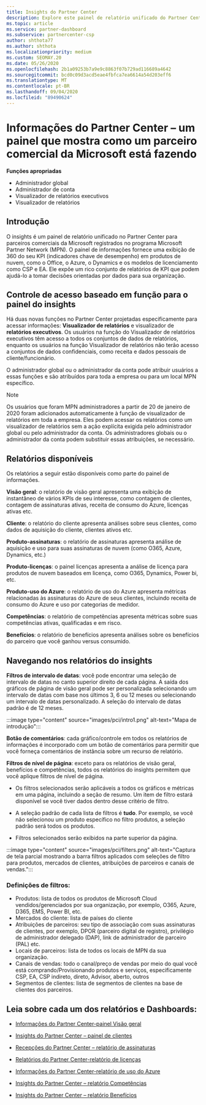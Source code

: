```yaml
---
title: Insights do Partner Center
description: Explore este painel de relatório unificado do Partner Center. Veja como você está fazendo em KPIs para vendas e implantação, desenvolvimento de clientes e muito mais.
ms.topic: article
ms.service: partner-dashboard
ms.subservice: partnercenter-csp
author: shthota77
ms.author: shthota
ms.localizationpriority: medium
ms.custom: SEOMAY.20
ms.date: 05/26/2020
ms.openlocfilehash: 2b1a09253b7a9e9c8863f07b729ad116689a4642
ms.sourcegitcommit: bcd0c09d3acd5eae4fbfca7ea6614a54d203eff6
ms.translationtype: MT
ms.contentlocale: pt-BR
ms.lasthandoff: 09/04/2020
ms.locfileid: "89490624"
---
```

# <a name="partner-center-insights---a-dashboard-that-shows-how-a-microsoft-commercial-partner-is-doing"></a>Informações do Partner Center – um painel que mostra como um parceiro comercial da Microsoft está fazendo

**Funções apropriadas**
- Administrador global
- Administrador de conta
- Visualizador de relatórios executivos
- Visualizador de relatórios

## <a name="introduction"></a>Introdução

O insights é um painel de relatório unificado no Partner Center para parceiros comerciais da Microsoft registrados no programa Microsoft Partner Network (MPN). O painel de informações fornece uma exibição de 360 do seu KPI (indicadores chave de desempenho) em produtos de nuvem, como o Office, o Azure, o Dynamics e os modelos de licenciamento como CSP e EA. Ele expõe um rico conjunto de relatórios de KPI que podem ajudá-lo a tomar decisões orientadas por dados para sua organização. 

## <a name="role-based-access-control-to-the-insights-dashboard"></a>Controle de acesso baseado em função para o painel do insights

Há duas novas funções no Partner Center projetadas especificamente para acessar informações: **Visualizador de relatórios** e visualizador de **relatórios executivos**. Os usuários na função do Visualizador de relatórios executivos têm acesso a todos os conjuntos de dados de relatórios, enquanto os usuários na função Visualizador de relatórios não terão acesso a conjuntos de dados confidenciais, como receita e dados pessoais de cliente/funcionário. 

O administrador global ou o administrador da conta pode atribuir usuários a essas funções e são atribuídos para toda a empresa ou para um local MPN específico.  

>[!Note] 
>Os usuários que foram MPN administradores a partir de 20 de janeiro de 2020 foram adicionados automaticamente à função de visualizador de relatórios em toda a empresa. Eles podem acessar os relatórios como um visualizador de relatórios sem a ação explícita exigida pelo administrador global ou pelo administrador da conta. Os administradores globais ou o administrador da conta podem substituir essas atribuições, se necessário. 

## <a name="reports-available"></a>Relatórios disponíveis

Os relatórios a seguir estão disponíveis como parte do painel de informações.

**Visão geral**: o relatório de visão geral apresenta uma exibição de instantâneo de vários KPIs de seu interesse, como contagem de clientes, contagem de assinaturas ativas, receita de consumo do Azure, licenças ativas etc.

**Cliente**: o relatório do cliente apresenta análises sobre seus clientes, como dados de aquisição do cliente, clientes ativos etc.

**Produto-assinaturas**: o relatório de assinaturas apresenta análise de aquisição e uso para suas assinaturas de nuvem (como O365, Azure, Dynamics, etc.)

**Produto-licenças**: o painel licenças apresenta a análise de licença para produtos de nuvem baseados em licença, como O365, Dynamics, Power bi, etc.

**Produto-uso do Azure**: o relatório de uso do Azure apresenta métricas relacionadas às assinaturas do Azure de seus clientes, incluindo receita de consumo do Azure e uso por categorias de medidor.

**Competências**: o relatório de competências apresenta métricas sobre suas competências ativas, qualificadas e em risco.

**Benefícios**: o relatório de benefícios apresenta análises sobre os benefícios do parceiro que você ganhou versus consumido.

## <a name="navigating-the-insights-reports"></a>Navegando nos relatórios do insights

**Filtros de intervalo de datas**: você pode encontrar uma seleção de intervalo de datas no canto superior direito de cada página. A saída dos gráficos de página de visão geral pode ser personalizada selecionando um intervalo de datas com base nos últimos 3, 6 ou 12 meses ou selecionando um intervalo de datas personalizado. A seleção do intervalo de datas padrão é de 12 meses. 

:::image type="content" source="images/pci/intro1.png" alt-text="Mapa de introdução":::

**Botão de comentários**: cada gráfico/controle em todos os relatórios de informações é incorporado com um botão de comentários para permitir que você forneça comentários de instância sobre um recurso de relatório. 

 
**Filtros de nível de página**: exceto para os relatórios de visão geral, benefícios e competências, todos os relatórios do insights permitem que você aplique filtros de nível de página. 

- Os filtros selecionados serão aplicáveis a todos os gráficos e métricas em uma página, incluindo a seção de resumo. Um item de filtro estará disponível se você tiver dados dentro desse critério de filtro. 

- A seleção padrão de cada lista de filtros é **tudo**. Por exemplo, se você não selecionou um produto específico no filtro produtos, a seleção padrão será todos os produtos.

- Filtros selecionados serão exibidos na parte superior da página. 

:::image type="content" source="images/pci/filters.png" alt-text="Captura de tela parcial mostrando a barra filtros aplicados com seleções de filtro para produtos, mercados de clientes, atribuições de parceiros e canais de vendas.":::

### <a name="filters-definitions"></a>Definições de filtros:

- Produtos: lista de todos os produtos de Microsoft Cloud vendidos/gerenciados por sua organização, por exemplo, O365, Azure, D365, EMS, Power BI, etc.
- Mercados do cliente: lista de países do cliente
- Atribuições de parceiros: seu tipo de associação com suas assinaturas de clientes, por exemplo, DPOR (parceiro digital de registro), privilégio de administrador delegado (DAP), link de administrador de parceiro (PAL) etc. 
- Locais de parceiros: lista de todos os locais de MPN da sua organização.
- Canais de vendas: todo o canal/preço de vendas por meio do qual você está comprando/Provisionando produtos e serviços, especificamente CSP, EA, CSP indireto, direto, Advisor, aberto, outros
- Segmentos de clientes: lista de segmentos de clientes na base de clientes dos parceiros.

## <a name="read-about-each-of-the-dashboards-and-reports"></a>Leia sobre cada um dos relatórios e Dashboards:

- [Informações do Partner Center-painel Visão geral](pci-overview-report.md)

- [Insights do Partner Center – painel de clientes](pci-customer-report.md)

- [Recepções do Partner Center – relatório de assinaturas](pci-product-subscriptions-report.md)

- [Relatórios do Partner Center-relatório de licenças](pci-product-licenses-report.md)

- [Informações do Partner Center-relatório de uso do Azure](pci-azure-usage-report.md)

- [Insights do Partner Center – relatório Competências](pci-competencies-report.md)

- [Insights do Partner Center – relatório Benefícios](pci-benefits-report.md)
